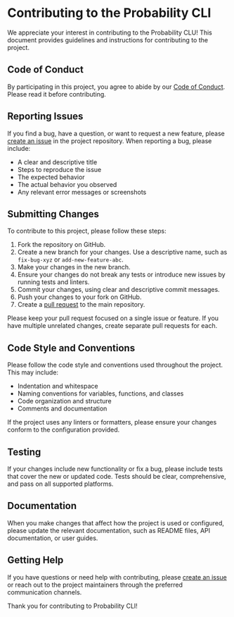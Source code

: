 # Contributing to the Probability CLI

We appreciate your interest in contributing to the Probability CLU! This document provides guidelines and instructions for contributing to the project.

## Code of Conduct

By participating in this project, you agree to abide by our [Code of Conduct](CODE_OF_CONDUCT.md). Please read it before contributing.

## Reporting Issues

If you find a bug, have a question, or want to request a new feature, please [create an issue](https://github.com/bencgreenberg/probability-cli/issues/new) in the project repository. When reporting a bug, please include:

- A clear and descriptive title
- Steps to reproduce the issue
- The expected behavior
- The actual behavior you observed
- Any relevant error messages or screenshots

## Submitting Changes

To contribute to this project, please follow these steps:

1. Fork the repository on GitHub.
2. Create a new branch for your changes. Use a descriptive name, such as `fix-bug-xyz` or `add-new-feature-abc`.
3. Make your changes in the new branch.
4. Ensure your changes do not break any tests or introduce new issues by running tests and linters.
5. Commit your changes, using clear and descriptive commit messages.
6. Push your changes to your fork on GitHub.
7. Create a [pull request](https://github.com/bencgreenberg/probability-cli/compare) to the main repository.

Please keep your pull request focused on a single issue or feature. If you have multiple unrelated changes, create separate pull requests for each.

## Code Style and Conventions

Please follow the code style and conventions used throughout the project. This may include:

- Indentation and whitespace
- Naming conventions for variables, functions, and classes
- Code organization and structure
- Comments and documentation

If the project uses any linters or formatters, please ensure your changes conform to the configuration provided.

## Testing

If your changes include new functionality or fix a bug, please include tests that cover the new or updated code. Tests should be clear, comprehensive, and pass on all supported platforms.

## Documentation

When you make changes that affect how the project is used or configured, please update the relevant documentation, such as README files, API documentation, or user guides.

## Getting Help

If you have questions or need help with contributing, please [create an issue](https://github.com/bencgreenberg/probability-cli/issues/new) or reach out to the project maintainers through the preferred communication channels.

Thank you for contributing to Probability CLI!